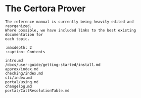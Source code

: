 The Certora Prover
==================

```{note}
The reference manual is currently being heavily edited and reorganized.
Where possible, we have included links to the best existing documentation for
each topic.
```

```{toctree}
:maxdepth: 2
:caption: Contents

intro.md
/docs/user-guide/getting-started/install.md
approx/index.md
checking/index.md
cli/index.md
portal/using.md
changelog.md
portal/CallResolutionTable.md
```

